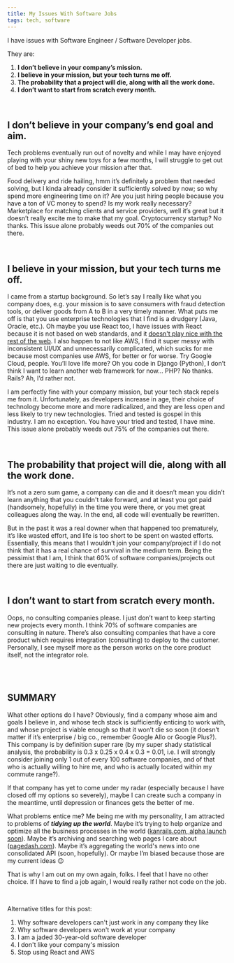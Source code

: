 ```yaml
---
title: My Issues With Software Jobs
tags: tech, software
---
```


I have issues with Software Engineer / Software Developer jobs.


They are:

1. <b>I don’t believe in your company’s mission.</b>
1. <b>I believe in your mission, but your tech turns me off.</b>
1. <b>The probability that a project will die, along with all the work done.</b>
1. <b>I don’t want to start from scratch every month.</b>

<br/>

## I don’t believe in your company’s end goal and aim.

Tech problems eventually run out of novelty and while I may have enjoyed playing with your shiny new toys for a few months, I will struggle to get out of bed to help you achieve your mission after that.

Food delivery and ride hailing, hmm it’s definitely a problem that needed solving, but I kinda already consider it sufficiently solved by now; so why spend more engineering time on it? Are you just hiring people because you have a ton of VC money to spend? Is my work really necessary? Marketplace for matching clients and service providers, well it’s great but it doesn’t really excite me to make that my goal. Cryptocurrency startup? No thanks. This issue alone probably weeds out 70% of the companies out there.

<br/>

## I believe in your mission, but your tech turns me off.

I came from a startup background. So let’s say I really like what you company does, e.g. your mission is to save consumers with fraud detection tools, or deliver goods from A to B in a very timely manner. What puts me off is that you use enterprise technologies that I find is a drudgery (Java, Oracle, etc.). Oh maybe you use React too, I have issues with React because it is not based on web standards, and it [doesn't play nice with the rest of the web](https://custom-elements-everywhere.com/#react). I also happen to not like AWS, I find it super messy with inconsistent UI/UX and unnecessarily complicated, which sucks for me because most companies use AWS, for better or for worse. Try Google Cloud, people. You’ll love life more? Oh you code in Django (Python), I don’t think I want to learn another web framework for now… PHP? No thanks. Rails? Ah, I’d rather not.


I am perfectly fine with your company mission, but your tech stack repels me from it. Unfortunately, as developers increase in age, their choice of technology become more and more radicalized, and they are less open and less likely to try new technologies. Tried and tested is gospel in this industry. I am no exception. You have your tried and tested, I have mine. This issue alone probably weeds out 75% of the companies out there.

<br />

## The probability that project will die, along with all the work done.

It’s not a zero sum game, a company can die and it doesn’t mean you didn’t learn anything that you couldn't take forward, and at least you got paid (handsomely, hopefully) in the time you were there, or you met great colleagues along the way. In the end, all code will eventually be rewritten.

But in the past it was a real downer when that happened too prematurely, it’s like wasted effort, and life is too short to be spent on wasted efforts. Essentially, this means that I wouldn’t join your company/project if I do not think that it has a real chance of survival in the medium term. Being the pessimist that I am, I think that 60% of software companies/projects out there are just waiting to die eventually.

<br />

## I don’t want to start from scratch every month.

Oops, no consulting companies please. I just don’t want to keep starting new projects every month. I think 70% of software companies are consulting in nature. There’s also consulting companies that have a core product which requires integration (consulting) to deploy to the customer. Personally, I see myself more as the person works on the core product itself, not the integrator role.

<br/>
<br/>

## SUMMARY

What other options do I have? Obviously, find a company whose aim and goals I believe in, and whose tech stack is sufficiently enticing to work with, and whose project is viable enough so that it won’t die so soon (it doesn’t matter if it’s enterprise / big co., remember Google Allo or Google Plus?). This company is by definition super rare (by my super shady statistical analysis, the probability is 0.3 x 0.25 x 0.4 x 0.3 = 0.01, i.e. I will strongly consider joining only 1 out of every 100 software companies, and of that who is actually willing to hire me, and who is actually located within my commute range?).

If that company has yet to come under my radar (especially because I have closed off my options so severely), maybe I can create such a company in the meantime, until depression or finances gets the better of me.

What problems entice me? Me being me with my personality, I am attracted to problems of <b><i>tidying up the world</i></b>. Maybe it’s trying to help organize and optimize all the business processes in the world ([kanrails.com, alpha launch soon](https://kanrails.com)). Maybe it’s archiving and searching web pages I care about ([pagedash.com](https://pagedash.com)). Maybe it’s aggregating the world's news into one consolidated API (soon, hopefully). Or maybe I’m biased because those are my current ideas 😉

That is why I am out on my own again, folks. I feel that I have no other choice. If I have to find a job again, I would really rather not code on the job.

<br/>

Alternative titles for this post:

1. Why software developers can't just work in any company they like
1. Why software developers won't work at your company
1. I am a jaded 30-year-old software developer
1. I don't like your company's mission
1. Stop using React and AWS
